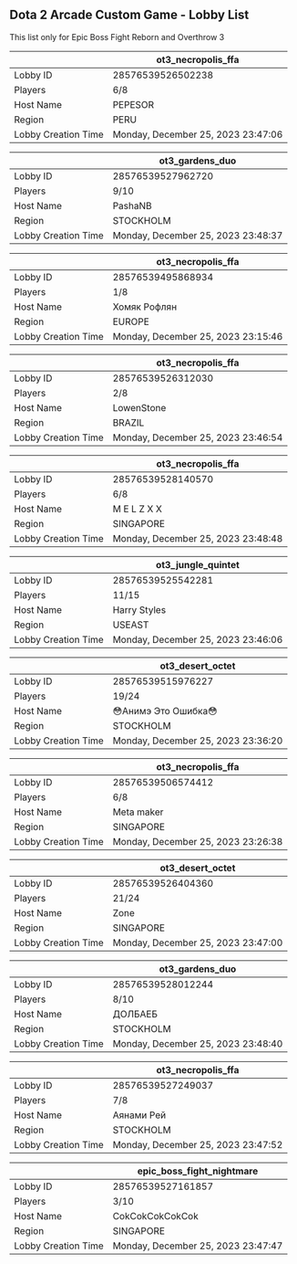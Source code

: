 ## Dota 2 Arcade Custom Game - Lobby List

This list only for Epic Boss Fight Reborn and Overthrow 3

|  | ot3_necropolis_ffa |
| ------ | ------ |
| Lobby ID | 28576539526502238 |
| Players | 6/8 |
| Host Name | PEPESOR |
| Region | PERU |
| Lobby Creation Time | Monday, December 25, 2023 23:47:06 |


|  | ot3_gardens_duo |
| ------ | ------ |
| Lobby ID | 28576539527962720 |
| Players | 9/10 |
| Host Name | PashaNB |
| Region | STOCKHOLM |
| Lobby Creation Time | Monday, December 25, 2023 23:48:37 |


|  | ot3_necropolis_ffa |
| ------ | ------ |
| Lobby ID | 28576539495868934 |
| Players | 1/8 |
| Host Name | Хомяк Рофлян |
| Region | EUROPE |
| Lobby Creation Time | Monday, December 25, 2023 23:15:46 |


|  | ot3_necropolis_ffa |
| ------ | ------ |
| Lobby ID | 28576539526312030 |
| Players | 2/8 |
| Host Name | LowenStone |
| Region | BRAZIL |
| Lobby Creation Time | Monday, December 25, 2023 23:46:54 |


|  | ot3_necropolis_ffa |
| ------ | ------ |
| Lobby ID | 28576539528140570 |
| Players | 6/8 |
| Host Name | M E L Z X X |
| Region | SINGAPORE |
| Lobby Creation Time | Monday, December 25, 2023 23:48:48 |


|  | ot3_jungle_quintet |
| ------ | ------ |
| Lobby ID | 28576539525542281 |
| Players | 11/15 |
| Host Name | Harry Styles |
| Region | USEAST |
| Lobby Creation Time | Monday, December 25, 2023 23:46:06 |


|  | ot3_desert_octet |
| ------ | ------ |
| Lobby ID | 28576539515976227 |
| Players | 19/24 |
| Host Name | 😳Анимэ Это Ошибка😳 |
| Region | STOCKHOLM |
| Lobby Creation Time | Monday, December 25, 2023 23:36:20 |


|  | ot3_necropolis_ffa |
| ------ | ------ |
| Lobby ID | 28576539506574412 |
| Players | 6/8 |
| Host Name | Meta maker |
| Region | SINGAPORE |
| Lobby Creation Time | Monday, December 25, 2023 23:26:38 |


|  | ot3_desert_octet |
| ------ | ------ |
| Lobby ID | 28576539526404360 |
| Players | 21/24 |
| Host Name | Zone |
| Region | SINGAPORE |
| Lobby Creation Time | Monday, December 25, 2023 23:47:00 |


|  | ot3_gardens_duo |
| ------ | ------ |
| Lobby ID | 28576539528012244 |
| Players | 8/10 |
| Host Name | ДОЛБАЕБ |
| Region | STOCKHOLM |
| Lobby Creation Time | Monday, December 25, 2023 23:48:40 |


|  | ot3_necropolis_ffa |
| ------ | ------ |
| Lobby ID | 28576539527249037 |
| Players | 7/8 |
| Host Name | Аянами Рей |
| Region | STOCKHOLM |
| Lobby Creation Time | Monday, December 25, 2023 23:47:52 |


|  | epic_boss_fight_nightmare |
| ------ | ------ |
| Lobby ID | 28576539527161857 |
| Players | 3/10 |
| Host Name | CokCokCokCokCok |
| Region | SINGAPORE |
| Lobby Creation Time | Monday, December 25, 2023 23:47:47 |


